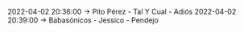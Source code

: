 2022-04-02 20:36:00 -> Pito Pérez - Tal Y Cual - Adiós
2022-04-02 20:39:00 -> Babasónicos - Jessico - Pendejo
